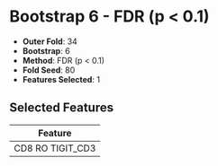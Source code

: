 # Bootstrap 6 - FDR (p < 0.1)

- **Outer Fold**: 34
- **Bootstrap**: 6
- **Method**: FDR (p < 0.1)
- **Fold Seed**: 80
- **Features Selected**: 1

## Selected Features

| Feature |
|---------|
| CD8 RO TIGIT_CD3 |
